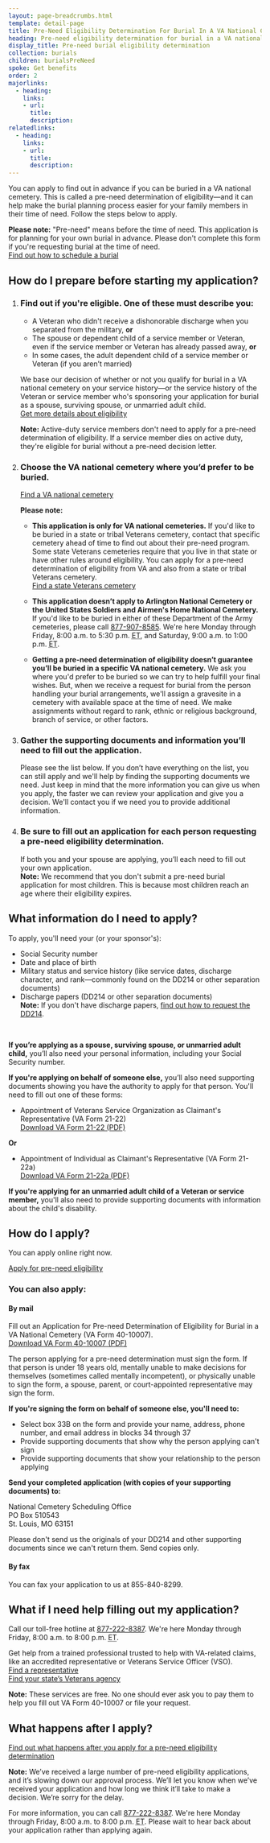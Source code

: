 ```yaml
---
layout: page-breadcrumbs.html
template: detail-page
title: Pre-Need Eligibility Determination For Burial In A VA National Cemetery
heading: Pre-need eligibility determination for burial in a VA national cemetery
display_title: Pre-need burial eligibility determination
collection: burials
children: burialsPreNeed
spoke: Get benefits
order: 2
majorlinks:
  - heading:
    links:
    - url:
      title:
      description:
relatedlinks:
  - heading:
    links:
    - url:
      title:
      description:
---
```


<div class="va-introtext">

You can apply to find out in advance if you can be buried in a VA national cemetery. This is called a pre-need determination of eligibility—and it can help make the burial planning process easier for your family members in their time of need. Follow the steps below to apply.

</div>

**Please note:** "Pre-need" means before the time of need. This application is for planning for your own burial in advance. Please don't complete this form if you're requesting burial at the time of need.<br/>
[Find out how to schedule a burial](/burials-memorials/plan-a-burial/)

## How do I prepare before starting my application?

<ol class="process">
<li class="process-step list-one">

### Find out if you're eligible. One of these must describe you:
- A Veteran who didn't receive a dishonorable discharge when you separated from the military, **or**
- The spouse or dependent child of a service member or Veteran, even if the service member or Veteran has already passed away, **or**
- In some cases, the adult dependent child of a service member or Veteran (if you aren’t married)

We base our decision of whether or not you qualify for burial in a VA national cemetery on your service history—or the service history of the Veteran or service member who's sponsoring your application for burial as a spouse, surviving spouse, or unmarried adult child.<br>
[Get more details about eligibility](/burials-memorials/eligibility/)

**Note:** Active-duty service members don't need to apply for a pre-need determination of eligibility. If a service member dies on active duty, they're eligible for burial without a pre-need decision letter.

</li>

<li class="process-step list-two">

### Choose the VA national cemetery where you’d prefer to be buried. <br>
[Find a VA national cemetery](/find-locations/)

**Please note:**

- **This application is only for VA national cemeteries.** If you'd like to be buried in a state or tribal Veterans cemetery, contact that specific cemetery ahead of time to find out about their pre-need program. Some state Veterans cemeteries require that you live in that state or have other rules around eligibility. You can apply for a pre-need determination of eligibility from VA and also from a state or tribal Veterans cemetery.<br>
[Find a state Veterans cemetery](https://www.cem.va.gov/cem/cems/index.asp)

- **This application doesn’t apply to Arlington National Cemetery or the United States Soldiers and Airmen's Home National Cemetery.** If you'd like to be buried in either of these Department of the Army cemeteries, please call <a href="tel:+18779078585">877-907-8585</a>. We're here Monday through Friday, 8:00 a.m. to 5:30 p.m. <abbr title="eastern time">ET</abbr>, and Saturday, 9:00 a.m. to 1:00 p.m. <abbr title="eastern time">ET</abbr>.

- **Getting a pre-need determination of eligibility doesn’t guarantee you’ll be buried in a specific VA national cemetery.** We ask you where you'd prefer to be buried so we can try to help fulfill your final wishes. But, when we receive a request for burial from the person handling your burial arrangements, we'll assign a gravesite in a cemetery with available space at the time of need. We make assignments without regard to rank, ethnic or religious background, branch of service, or other factors. 

</li>

<li class="process-step list-three">

### Gather the supporting documents and information you’ll need to fill out the application.

Please see the list below. If you don’t have everything on the list, you can still apply and we'll help by finding the supporting documents we need. Just keep in mind that the more information you can give us when you apply, the faster we can review your application and give you a decision. We'll contact you if we need you to provide additional information.

</li>

<li class="process-step list-four">

### Be sure to fill out an application for each person requesting a pre-need eligibility determination.

If both you and your spouse are applying, you’ll each need to fill out your own application.<br>
**Note:** We recommend that you don't submit a pre-need burial application for most children. This is because most children  reach an age where their eligibility expires.

</li>
</ol>

## What information do I need to apply? 

To apply, you'll need your (or your sponsor's):

- Social Security number
- Date and place of birth
- Military status and service history (like service dates, discharge character, and rank—commonly found on the DD214 or other separation documents)
- Discharge papers (DD214 or other separation documents)<br>
**Note:** If you don't have discharge papers, [find out how to request the DD214](/records/get-military-service-records/).

<br>

**If you’re applying as a spouse, surviving spouse, or unmarried adult child,** you’ll also need your personal information, including your Social Security number.

**If you're applying on behalf of someone else,** you’ll also need supporting documents showing you have the authority to apply for that person. You'll need to fill out one of these forms:
- Appointment of Veterans Service Organization as Claimant's Representative (VA Form 21-22)<br> 
[Download VA Form 21-22 (PDF)](https://www.vba.va.gov/pubs/forms/VBA-21-22-ARE.pdf)

**Or**

- Appointment of Individual as Claimant's Representative (VA Form 21-22a)<br>
[Download VA Form 21-22a (PDF)](https://www.vba.va.gov/pubs/forms/VBA-21-22A-ARE.pdf)

**If you're applying for an unmarried adult child of a Veteran or service member,** you'll also need to provide supporting documents with information about the child's disability.


## How do I apply?
You can apply online right now.

<a class="usa-button-primary va-button-primary" href="/burials-and-memorials/pre-need/form-10007-apply-for-eligibility">Apply for pre-need eligibility</a>

<div itemprop="steps" itemscope itemtype ="http://schema.org/HowToSection">
<h3 itemprop="name">You can also apply:</h3>
<div itemprop="itemListElement">

#### By mail

Fill out an Application for Pre-need Determination of Eligibility for Burial in a VA National Cemetery (VA Form 40-10007). <br> [Download VA Form 40-10007 (PDF)](https://www.va.gov/vaforms/va/pdf/VA40-10007.pdf)

The person applying for a pre-need determination must sign the form. If that person is under 18 years old, mentally unable to make decisions for themselves (sometimes called mentally incompetent), or physically unable to sign the form, a spouse, parent, or court-appointed representative may sign the form.

**If you're signing the form on behalf of someone else, you'll need to:**
- Select box 33B on the form and provide your name, address, phone number, and email address in blocks 34 through 37
- Provide supporting documents that show why the person applying can't sign
- Provide supporting documents that show your relationship to the person applying

**Send your completed application (with copies of your supporting documents) to:**

<p class="va-address-block">
	    National Cemetery Scheduling Office<br>
	    PO Box 510543<br>
	    St. Louis, MO 63151<br>
</p>

Please don't send us the originals of your DD214 and other supporting documents since we can't return them. Send copies only.

#### By fax

You can fax your application to us at 855-840-8299.

## What if I need help filling out my application?

Call our toll-free hotline at <a href="tel:+18772228387">877-222-8387</a>. We're here Monday through Friday, 8:00 a.m. to 8:00 p.m. <abbr title="eastern time">ET</abbr>.

Get help from a trained professional trusted to help with VA-related claims, like an accredited representative or Veterans Service Officer (VSO). <br>
[Find a representative](https://www.benefits.va.gov/vso/varo.asp)<br>
[Find your state’s Veterans agency](https://www.va.gov/statedva.htm)

**Note:** These services are free. No one should ever ask you to pay them to help you fill out VA Form 40-10007 or file your request. 

## What happens after I apply?

[Find out what happens after you apply for a pre-need eligibility determination](/burials-memorials/pre-need-eligibility/after-you-apply/)

**Note:** We’ve received a large number of pre-need eligibility applications, and it’s slowing down our approval process. We’ll let you know when we’ve received your application and how long we think it’ll take to make a decision. We’re sorry for the delay.

For more information, you can call <a href="tel:+18772228387">877-222-8387</a>. We're here Monday through Friday, 8:00 a.m. to 8:00 p.m. <abbr title="eastern time">ET</abbr>. Please wait to hear back about your application rather than applying again.

</div>
<div markdown="0"><br></div>
